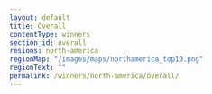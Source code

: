 ```yaml
---
layout: default
title: Overall
contentType: winners
section_id: overall
resions: north-america
regionMap: "/images/maps/northamerica_top10.png"
regionText: ""
permalink: /winners/north-america/overall/
---
```

